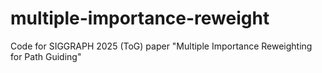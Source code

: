 # multiple-importance-reweight
Code for SIGGRAPH 2025 (ToG) paper "Multiple Importance Reweighting for Path Guiding"
